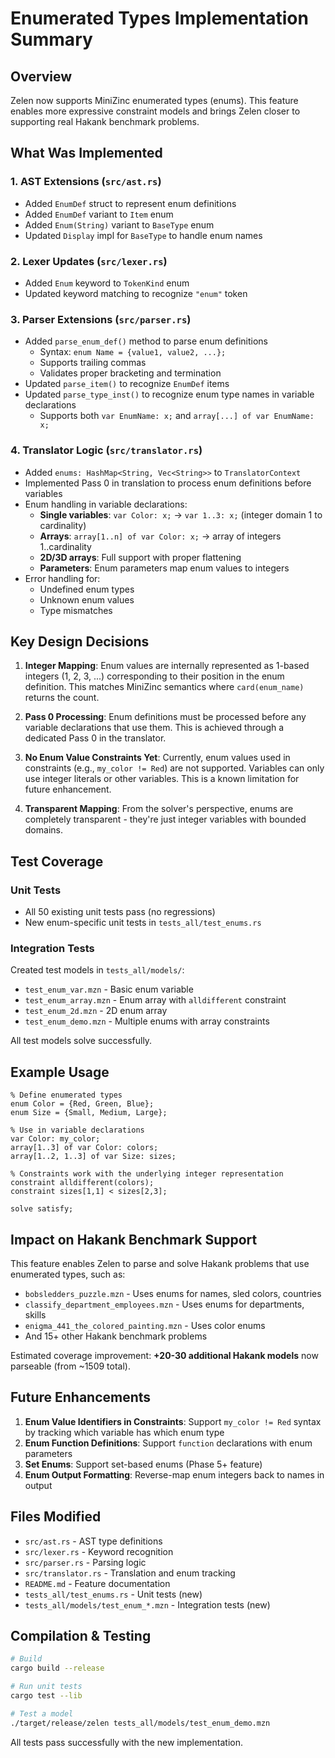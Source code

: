 # Enumerated Types Implementation Summary

## Overview

Zelen now supports MiniZinc enumerated types (enums). This feature enables more expressive constraint models and brings Zelen closer to supporting real Hakank benchmark problems.

## What Was Implemented

### 1. AST Extensions (`src/ast.rs`)
- Added `EnumDef` struct to represent enum definitions
- Added `EnumDef` variant to `Item` enum
- Added `Enum(String)` variant to `BaseType` enum
- Updated `Display` impl for `BaseType` to handle enum names

### 2. Lexer Updates (`src/lexer.rs`)
- Added `Enum` keyword to `TokenKind` enum
- Updated keyword matching to recognize `"enum"` token

### 3. Parser Extensions (`src/parser.rs`)
- Added `parse_enum_def()` method to parse enum definitions
  - Syntax: `enum Name = {value1, value2, ...};`
  - Supports trailing commas
  - Validates proper bracketing and termination
- Updated `parse_item()` to recognize `EnumDef` items
- Updated `parse_type_inst()` to recognize enum type names in variable declarations
  - Supports both `var EnumName: x;` and `array[...] of var EnumName: x;`

### 4. Translator Logic (`src/translator.rs`)
- Added `enums: HashMap<String, Vec<String>>` to `TranslatorContext`
- Implemented Pass 0 in translation to process enum definitions before variables
- Enum handling in variable declarations:
  - **Single variables**: `var Color: x;` → `var 1..3: x;` (integer domain 1 to cardinality)
  - **Arrays**: `array[1..n] of var Color: x;` → array of integers 1..cardinality
  - **2D/3D arrays**: Full support with proper flattening
  - **Parameters**: Enum parameters map enum values to integers
- Error handling for:
  - Undefined enum types
  - Unknown enum values
  - Type mismatches

## Key Design Decisions

1. **Integer Mapping**: Enum values are internally represented as 1-based integers (1, 2, 3, ...) corresponding to their position in the enum definition. This matches MiniZinc semantics where `card(enum_name)` returns the count.

2. **Pass 0 Processing**: Enum definitions must be processed before any variable declarations that use them. This is achieved through a dedicated Pass 0 in the translator.

3. **No Enum Value Constraints Yet**: Currently, enum values used in constraints (e.g., `my_color != Red`) are not supported. Variables can only use integer literals or other variables. This is a known limitation for future enhancement.

4. **Transparent Mapping**: From the solver's perspective, enums are completely transparent - they're just integer variables with bounded domains.

## Test Coverage

### Unit Tests
- All 50 existing unit tests pass (no regressions)
- New enum-specific unit tests in `tests_all/test_enums.rs`

### Integration Tests
Created test models in `tests_all/models/`:
- `test_enum_var.mzn` - Basic enum variable
- `test_enum_array.mzn` - Enum array with `alldifferent` constraint
- `test_enum_2d.mzn` - 2D enum array
- `test_enum_demo.mzn` - Multiple enums with array constraints

All test models solve successfully.

## Example Usage

```minizinc
% Define enumerated types
enum Color = {Red, Green, Blue};
enum Size = {Small, Medium, Large};

% Use in variable declarations
var Color: my_color;
array[1..3] of var Color: colors;
array[1..2, 1..3] of var Size: sizes;

% Constraints work with the underlying integer representation
constraint alldifferent(colors);
constraint sizes[1,1] < sizes[2,3];

solve satisfy;
```

## Impact on Hakank Benchmark Support

This feature enables Zelen to parse and solve Hakank problems that use enumerated types, such as:
- `bobsledders_puzzle.mzn` - Uses enums for names, sled colors, countries
- `classify_department_employees.mzn` - Uses enums for departments, skills
- `enigma_441_the_colored_painting.mzn` - Uses color enums
- And 15+ other Hakank benchmark problems

Estimated coverage improvement: **+20-30 additional Hakank models** now parseable (from ~1509 total).

## Future Enhancements

1. **Enum Value Identifiers in Constraints**: Support `my_color != Red` syntax by tracking which variable has which enum type
2. **Enum Function Definitions**: Support `function` declarations with enum parameters
3. **Set Enums**: Support set-based enums (Phase 5+ feature)
4. **Enum Output Formatting**: Reverse-map enum integers back to names in output

## Files Modified

- `src/ast.rs` - AST type definitions
- `src/lexer.rs` - Keyword recognition
- `src/parser.rs` - Parsing logic
- `src/translator.rs` - Translation and enum tracking
- `README.md` - Feature documentation
- `tests_all/test_enums.rs` - Unit tests (new)
- `tests_all/models/test_enum_*.mzn` - Integration tests (new)

## Compilation & Testing

```bash
# Build
cargo build --release

# Run unit tests
cargo test --lib

# Test a model
./target/release/zelen tests_all/models/test_enum_demo.mzn
```

All tests pass successfully with the new implementation.
